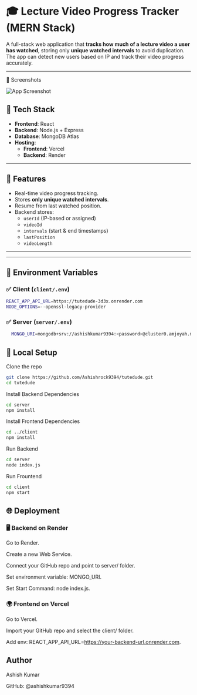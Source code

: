 # 🎓 Lecture Video Progress Tracker (MERN Stack)

A full-stack web application that **tracks how much of a lecture video a user has watched**, storing only **unique watched intervals** to avoid duplication. The app can detect new users based on IP and track their video progress accurately.

---

📸 Screenshots

![App Screenshot](https://via.placeholder.com/468x300?text=App+Screenshot+Here)



## 🚀 Tech Stack

- **Frontend**: React
- **Backend**: Node.js + Express
- **Database**: MongoDB Atlas
- **Hosting**:
  - **Frontend**: Vercel
  - **Backend**: Render

---

## 🌟 Features

- Real-time video progress tracking.
- Stores **only unique watched intervals**.
- Resume from last watched position.
- Backend stores:
  - `userId` (IP-based or assigned)
  - `videoId`
  - `intervals` (start & end timestamps)
  - `lastPosition`
  - `videoLength`

---

---

## 🔧 Environment Variables

### ✅ Client (`client/.env`)

```bash
REACT_APP_API_URL=https://tutedude-3d3x.onrender.com
NODE_OPTIONS=--openssl-legacy-provider
```

### ✅ Server (`server/.env`)

```bash
  MONGO_URI=mongodb+srv://ashishkumar9394:<password>@cluster0.amjoyah.mongodb.net/
```

## 🧪 Local Setup

Clone the repo

```bash
git clone https://github.com/Ashishrock9394/tutedude.git
cd tutedude
```

Install Backend Dependencies
```bash
cd server
npm install
```

Install Frontend Dependencies
```bash
cd ../client
npm install
```
Run Backend
```bash
cd server
node index.js
```
Run Frountend
```bash
cd client
npm start
```


## 🌐 Deployment

### 🖥 Backend on Render
Go to Render.

Create a new Web Service.

Connect your GitHub repo and point to server/ folder.

Set environment variable: MONGO_URI.

Set Start Command: node index.js.

### 🌍 Frontend on Vercel
Go to Vercel.

Import your GitHub repo and select the client/ folder.

Add env: REACT_APP_API_URL=https://your-backend-url.onrender.com.


## Author

Ashish Kumar

GitHub: @ashishkumar9394

